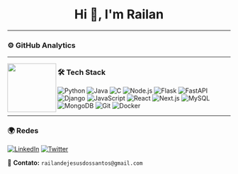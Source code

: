 <h1 align="center">Hi 👋, I'm Railan</h1>

---

### ⚙️ GitHub Analytics

<p align="center"
</p>

---

<img align="left" src="https://orhun.dev/img/crow.png" width="110"/>

### 🛠️ Tech Stack

![Python](https://img.shields.io/badge/-Python-3776AB?style=flat&logo=python)
![Java](https://img.shields.io/badge/-Java-007396?style=flat&logo=java)
![C](https://img.shields.io/badge/-C-00599C?style=flat&logo=c)
![Node.js](https://img.shields.io/badge/-Node.js-339933?style=flat&logo=node.js)
![Flask](https://img.shields.io/badge/-Flask-000000?style=flat&logo=flask)
![FastAPI](https://img.shields.io/badge/-FastAPI-009688?style=flat&logo=fastapi)
![Django](https://img.shields.io/badge/-Django-092E20?style=flat&logo=django)
![JavaScript](https://img.shields.io/badge/-JavaScript-F7DF1E?style=flat&logo=javascript)
![React](https://img.shields.io/badge/-React-61DAFB?style=flat&logo=react)
![Next.js](https://img.shields.io/badge/-Next.js-000000?style=flat&logo=next.js)
![MySQL](https://img.shields.io/badge/-MySQL-4479A1?style=flat&logo=mysql)
![MongoDB](https://img.shields.io/badge/-MongoDB-47A248?style=flat&logo=mongodb)
![Git](https://img.shields.io/badge/-Git-F05032?style=flat&logo=git)
![Docker](https://img.shields.io/badge/-Docker-2496ED?style=flat&logo=docker)

---

### 🌍 Redes

[![LinkedIn](https://img.shields.io/badge/LinkedIn-Railan-blue?style=flat&logo=linkedin)](https://www.linkedin.com/in/railandev7)
[![Twitter](https://img.shields.io/badge/Twitter-@RailanSant71801-blue?style=flat&logo=twitter)](https://x.com/RailanSant71801)

📌 **Contato:** `railandejesusdossantos@gmail.com`


